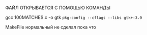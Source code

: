 ФАЙЛ ОТКРЫВАЕТСЯ С ПОМОЩЬЮ КОМАНДЫ


gcc 100MATCHES.c -o gtk `pkg-config --cflags --libs gtk+-3.0`


MakeFile нормальный не сделал пока что
